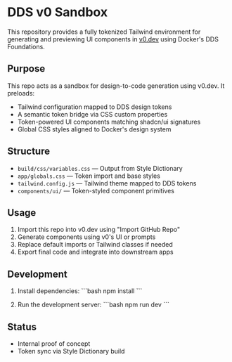 # DDS v0 Sandbox

This repository provides a fully tokenized Tailwind environment for generating and previewing UI components in [v0.dev](https://v0.dev) using Docker's DDS Foundations.

## Purpose

This repo acts as a sandbox for design-to-code generation using v0.dev. It preloads:

- Tailwind configuration mapped to DDS design tokens
- A semantic token bridge via CSS custom properties
- Token-powered UI components matching shadcn/ui signatures
- Global CSS styles aligned to Docker's design system

## Structure

- `build/css/variables.css` — Output from Style Dictionary
- `app/globals.css` — Token import and base styles
- `tailwind.config.js` — Tailwind theme mapped to DDS tokens
- `components/ui/` — Token-styled component primitives

## Usage

1. Import this repo into v0.dev using "Import GitHub Repo"
2. Generate components using v0's UI or prompts
3. Replace default imports or Tailwind classes if needed
4. Export final code and integrate into downstream apps

## Development

1. Install dependencies:
\`\`\`bash
npm install
\`\`\`

2. Run the development server:
\`\`\`bash
npm run dev
\`\`\`

## Status

- Internal proof of concept
- Token sync via Style Dictionary build
